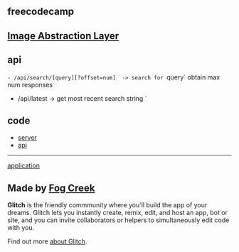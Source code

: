 ## freecodecamp
[Image Abstraction Layer](https://www.freecodecamp.org/challenges/image-search-abstraction-layer)
------------
##   api
`- /api/search/[query][?offset=num]  -> search for `query` obtain max num responses
- /api/latest -> get most recent search string `

##   code 
- [ server](https://github.com/nxdf2015/fc-image/blob/master/server.js)
- [ api](https://github.com/nxdf2015/fc-image/tree/master/api)

----------
[application](https://fc-image.glitch.me/)
 
 
 
 


Made by [Fog Creek](https://fogcreek.com/)
-------------------

**Glitch** is the friendly commmunity where you'll build the app of your dreams. Glitch lets you instantly create, remix, edit, and host an app, bot or site, and you can invite collaborators or helpers to simultaneously edit code with you.

Find out more [about Glitch](https://glitch.com/about).
